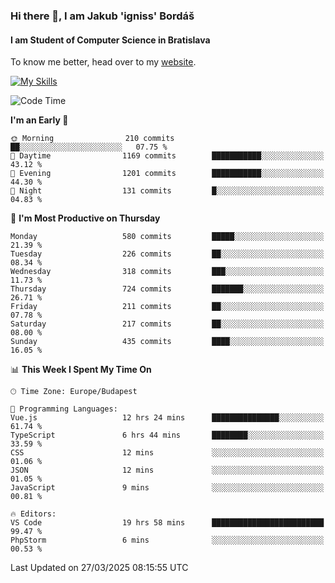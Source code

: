 ### Hi there 👋, I am Jakub 'igniss' Bordáš

#### I am Student of Computer Science in Bratislava
To know me better, head over to my [website](https://bordas.sk).

[![My Skills](https://skillicons.dev/icons?i=js,typescript,html,css,figma,svelte,vue,next,postgresql,nest,express,nodejs)](https://bordas.sk)


<!--START_SECTION:waka-->
![Code Time](http://img.shields.io/badge/Code%20Time-1%2C762%20hrs%2016%20mins-blue)

**I'm an Early 🐤** 

```text
🌞 Morning                210 commits         ██░░░░░░░░░░░░░░░░░░░░░░░   07.75 % 
🌆 Daytime                1169 commits        ███████████░░░░░░░░░░░░░░   43.12 % 
🌃 Evening                1201 commits        ███████████░░░░░░░░░░░░░░   44.30 % 
🌙 Night                  131 commits         █░░░░░░░░░░░░░░░░░░░░░░░░   04.83 % 
```
📅 **I'm Most Productive on Thursday** 

```text
Monday                   580 commits         █████░░░░░░░░░░░░░░░░░░░░   21.39 % 
Tuesday                  226 commits         ██░░░░░░░░░░░░░░░░░░░░░░░   08.34 % 
Wednesday                318 commits         ███░░░░░░░░░░░░░░░░░░░░░░   11.73 % 
Thursday                 724 commits         ███████░░░░░░░░░░░░░░░░░░   26.71 % 
Friday                   211 commits         ██░░░░░░░░░░░░░░░░░░░░░░░   07.78 % 
Saturday                 217 commits         ██░░░░░░░░░░░░░░░░░░░░░░░   08.00 % 
Sunday                   435 commits         ████░░░░░░░░░░░░░░░░░░░░░   16.05 % 
```


📊 **This Week I Spent My Time On** 

```text
🕑︎ Time Zone: Europe/Budapest

💬 Programming Languages: 
Vue.js                   12 hrs 24 mins      ███████████████░░░░░░░░░░   61.74 % 
TypeScript               6 hrs 44 mins       ████████░░░░░░░░░░░░░░░░░   33.59 % 
CSS                      12 mins             ░░░░░░░░░░░░░░░░░░░░░░░░░   01.06 % 
JSON                     12 mins             ░░░░░░░░░░░░░░░░░░░░░░░░░   01.05 % 
JavaScript               9 mins              ░░░░░░░░░░░░░░░░░░░░░░░░░   00.81 % 

🔥 Editors: 
VS Code                  19 hrs 58 mins      █████████████████████████   99.47 % 
PhpStorm                 6 mins              ░░░░░░░░░░░░░░░░░░░░░░░░░   00.53 % 
```


 Last Updated on 27/03/2025 08:15:55 UTC
<!--END_SECTION:waka-->
